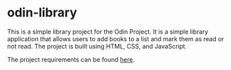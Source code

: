 # odin-library

This is a simple library project for the Odin Project. It is a simple library application that allows users to add books to a list and mark them as read or not read. The project is built using HTML, CSS, and JavaScript.

The project requirements can be found [here](https://www.theodinproject.com/lessons/node-path-javascript-library).

